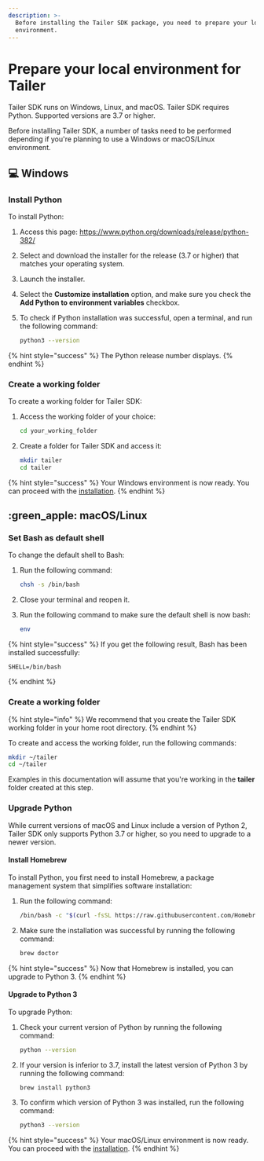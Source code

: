 ```yaml
---
description: >-
  Before installing the Tailer SDK package, you need to prepare your local
  environment.
---
```


# Prepare your local environment for Tailer

Tailer SDK runs on Windows, Linux, and macOS. Tailer SDK requires Python. Supported versions are 3.7 or higher.

Before installing Tailer SDK, a number of tasks need to be performed depending if you're planning to use a Windows or macOS/Linux environment.

## :computer: Windows

### **Install Python**

To install Python:

1. Access this page: https://www.python.org/downloads/release/python-382/
2. Select and download the installer for the release (3.7 or higher) that matches your operating system.
3. Launch the installer.
4. Select the **Customize installation** option, and make sure you check the **Add Python to environment variables** checkbox.
5.  To check if Python installation was successful, open a terminal, and run the following command:

    ```bash
    python3 --version
    ```

{% hint style="success" %}
The Python release number displays.
{% endhint %}

### **Create a working folder**

To create a working folder for Tailer SDK:

1.  Access the working folder of your choice:

    ```bash
    cd your_working_folder
    ```
2.  Create a folder for Tailer SDK and access it:

    ```bash
    mkdir tailer
    cd tailer
    ```

{% hint style="success" %}
Your Windows environment is now ready. You can proceed with the [installation](install-tailer-sdk.md).
{% endhint %}

## :green\_apple: macOS/Linux

### **Set Bash as default shell**

To change the default shell to Bash:

1.  Run the following command:

    ```bash
    chsh -s /bin/bash
    ```
2. Close your terminal and reopen it.
3.  Run the following command to make sure the default shell is now bash:

    ```bash
    env
    ```

{% hint style="success" %}
If you get the following result, Bash has been installed successfully:

```
SHELL=/bin/bash
```
{% endhint %}

### **Create a working folder**

{% hint style="info" %}
We recommend that you create the Tailer SDK working folder in your home root directory.
{% endhint %}

To create and access the working folder, run the following commands:

```bash
mkdir ~/tailer
cd ~/tailer
```

Examples in this documentation will assume that you're working in the **tailer** folder created at this step.

### **Upgrade Python**

While current versions of macOS and Linux include a version of Python 2, Tailer SDK only supports Python 3.7 or higher, so you need to upgrade to a newer version.

#### **Install Homebrew**

To install Python, you first need to install Homebrew, a package management system that simplifies software installation:

1.  Run the following command:

    ```bash
    /bin/bash -c "$(curl -fsSL https://raw.githubusercontent.com/Homebrew/install/HEAD/install.sh)"
    ```
2.  Make sure the installation was successful by running the following command:

    ```bash
    brew doctor
    ```

{% hint style="success" %}
Now that Homebrew is installed, you can upgrade to Python 3.
{% endhint %}

#### **Upgrade to Python 3**

To upgrade Python:

1.  Check your current version of Python by running the following command:

    ```bash
    python --version
    ```
2.  If your version is inferior to 3.7, install the latest version of Python 3 by running the following command:

    ```bash
    brew install python3
    ```
3.  To confirm which version of Python 3 was installed, run the following command:

    ```bash
    python3 --version
    ```

{% hint style="success" %}
Your macOS/Linux environment is now ready. You can proceed with the [installation](install-tailer-sdk.md).
{% endhint %}
